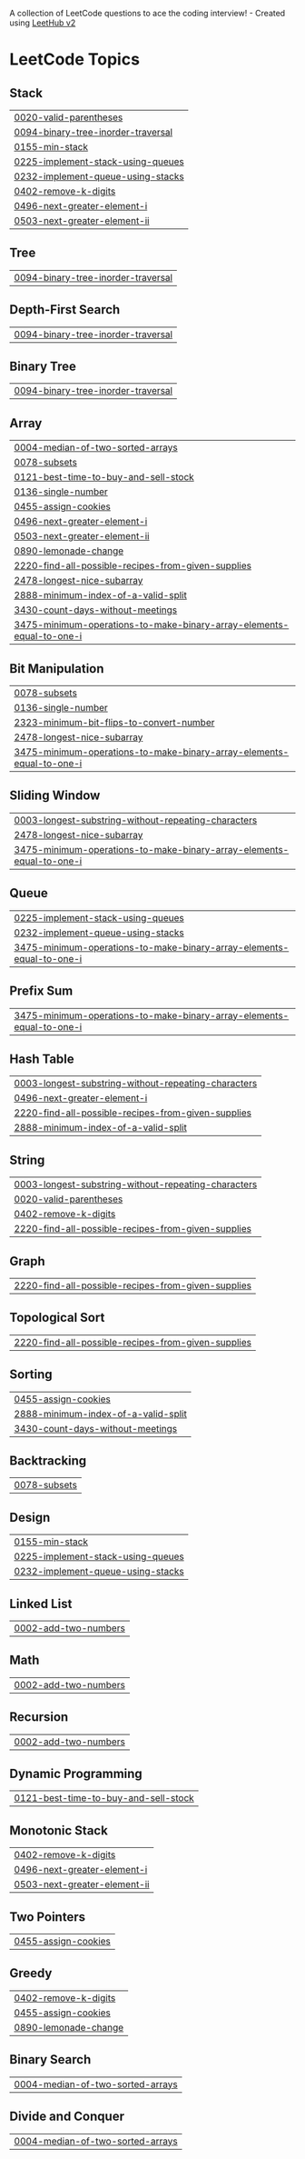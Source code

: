 A collection of LeetCode questions to ace the coding interview! - Created using [LeetHub v2](https://github.com/arunbhardwaj/LeetHub-2.0)
<!---LeetCode Topics Start-->
# LeetCode Topics
## Stack
|  |
| ------- |
| [0020-valid-parentheses](https://github.com/SugaliRishika/MySolutions/tree/master/0020-valid-parentheses) |
| [0094-binary-tree-inorder-traversal](https://github.com/SugaliRishika/MySolutions/tree/master/0094-binary-tree-inorder-traversal) |
| [0155-min-stack](https://github.com/SugaliRishika/MySolutions/tree/master/0155-min-stack) |
| [0225-implement-stack-using-queues](https://github.com/SugaliRishika/MySolutions/tree/master/0225-implement-stack-using-queues) |
| [0232-implement-queue-using-stacks](https://github.com/SugaliRishika/MySolutions/tree/master/0232-implement-queue-using-stacks) |
| [0402-remove-k-digits](https://github.com/SugaliRishika/MySolutions/tree/master/0402-remove-k-digits) |
| [0496-next-greater-element-i](https://github.com/SugaliRishika/MySolutions/tree/master/0496-next-greater-element-i) |
| [0503-next-greater-element-ii](https://github.com/SugaliRishika/MySolutions/tree/master/0503-next-greater-element-ii) |
## Tree
|  |
| ------- |
| [0094-binary-tree-inorder-traversal](https://github.com/SugaliRishika/MySolutions/tree/master/0094-binary-tree-inorder-traversal) |
## Depth-First Search
|  |
| ------- |
| [0094-binary-tree-inorder-traversal](https://github.com/SugaliRishika/MySolutions/tree/master/0094-binary-tree-inorder-traversal) |
## Binary Tree
|  |
| ------- |
| [0094-binary-tree-inorder-traversal](https://github.com/SugaliRishika/MySolutions/tree/master/0094-binary-tree-inorder-traversal) |
## Array
|  |
| ------- |
| [0004-median-of-two-sorted-arrays](https://github.com/SugaliRishika/MySolutions/tree/master/0004-median-of-two-sorted-arrays) |
| [0078-subsets](https://github.com/SugaliRishika/MySolutions/tree/master/0078-subsets) |
| [0121-best-time-to-buy-and-sell-stock](https://github.com/SugaliRishika/MySolutions/tree/master/0121-best-time-to-buy-and-sell-stock) |
| [0136-single-number](https://github.com/SugaliRishika/MySolutions/tree/master/0136-single-number) |
| [0455-assign-cookies](https://github.com/SugaliRishika/MySolutions/tree/master/0455-assign-cookies) |
| [0496-next-greater-element-i](https://github.com/SugaliRishika/MySolutions/tree/master/0496-next-greater-element-i) |
| [0503-next-greater-element-ii](https://github.com/SugaliRishika/MySolutions/tree/master/0503-next-greater-element-ii) |
| [0890-lemonade-change](https://github.com/SugaliRishika/MySolutions/tree/master/0890-lemonade-change) |
| [2220-find-all-possible-recipes-from-given-supplies](https://github.com/SugaliRishika/MySolutions/tree/master/2220-find-all-possible-recipes-from-given-supplies) |
| [2478-longest-nice-subarray](https://github.com/SugaliRishika/MySolutions/tree/master/2478-longest-nice-subarray) |
| [2888-minimum-index-of-a-valid-split](https://github.com/SugaliRishika/MySolutions/tree/master/2888-minimum-index-of-a-valid-split) |
| [3430-count-days-without-meetings](https://github.com/SugaliRishika/MySolutions/tree/master/3430-count-days-without-meetings) |
| [3475-minimum-operations-to-make-binary-array-elements-equal-to-one-i](https://github.com/SugaliRishika/MySolutions/tree/master/3475-minimum-operations-to-make-binary-array-elements-equal-to-one-i) |
## Bit Manipulation
|  |
| ------- |
| [0078-subsets](https://github.com/SugaliRishika/MySolutions/tree/master/0078-subsets) |
| [0136-single-number](https://github.com/SugaliRishika/MySolutions/tree/master/0136-single-number) |
| [2323-minimum-bit-flips-to-convert-number](https://github.com/SugaliRishika/MySolutions/tree/master/2323-minimum-bit-flips-to-convert-number) |
| [2478-longest-nice-subarray](https://github.com/SugaliRishika/MySolutions/tree/master/2478-longest-nice-subarray) |
| [3475-minimum-operations-to-make-binary-array-elements-equal-to-one-i](https://github.com/SugaliRishika/MySolutions/tree/master/3475-minimum-operations-to-make-binary-array-elements-equal-to-one-i) |
## Sliding Window
|  |
| ------- |
| [0003-longest-substring-without-repeating-characters](https://github.com/SugaliRishika/MySolutions/tree/master/0003-longest-substring-without-repeating-characters) |
| [2478-longest-nice-subarray](https://github.com/SugaliRishika/MySolutions/tree/master/2478-longest-nice-subarray) |
| [3475-minimum-operations-to-make-binary-array-elements-equal-to-one-i](https://github.com/SugaliRishika/MySolutions/tree/master/3475-minimum-operations-to-make-binary-array-elements-equal-to-one-i) |
## Queue
|  |
| ------- |
| [0225-implement-stack-using-queues](https://github.com/SugaliRishika/MySolutions/tree/master/0225-implement-stack-using-queues) |
| [0232-implement-queue-using-stacks](https://github.com/SugaliRishika/MySolutions/tree/master/0232-implement-queue-using-stacks) |
| [3475-minimum-operations-to-make-binary-array-elements-equal-to-one-i](https://github.com/SugaliRishika/MySolutions/tree/master/3475-minimum-operations-to-make-binary-array-elements-equal-to-one-i) |
## Prefix Sum
|  |
| ------- |
| [3475-minimum-operations-to-make-binary-array-elements-equal-to-one-i](https://github.com/SugaliRishika/MySolutions/tree/master/3475-minimum-operations-to-make-binary-array-elements-equal-to-one-i) |
## Hash Table
|  |
| ------- |
| [0003-longest-substring-without-repeating-characters](https://github.com/SugaliRishika/MySolutions/tree/master/0003-longest-substring-without-repeating-characters) |
| [0496-next-greater-element-i](https://github.com/SugaliRishika/MySolutions/tree/master/0496-next-greater-element-i) |
| [2220-find-all-possible-recipes-from-given-supplies](https://github.com/SugaliRishika/MySolutions/tree/master/2220-find-all-possible-recipes-from-given-supplies) |
| [2888-minimum-index-of-a-valid-split](https://github.com/SugaliRishika/MySolutions/tree/master/2888-minimum-index-of-a-valid-split) |
## String
|  |
| ------- |
| [0003-longest-substring-without-repeating-characters](https://github.com/SugaliRishika/MySolutions/tree/master/0003-longest-substring-without-repeating-characters) |
| [0020-valid-parentheses](https://github.com/SugaliRishika/MySolutions/tree/master/0020-valid-parentheses) |
| [0402-remove-k-digits](https://github.com/SugaliRishika/MySolutions/tree/master/0402-remove-k-digits) |
| [2220-find-all-possible-recipes-from-given-supplies](https://github.com/SugaliRishika/MySolutions/tree/master/2220-find-all-possible-recipes-from-given-supplies) |
## Graph
|  |
| ------- |
| [2220-find-all-possible-recipes-from-given-supplies](https://github.com/SugaliRishika/MySolutions/tree/master/2220-find-all-possible-recipes-from-given-supplies) |
## Topological Sort
|  |
| ------- |
| [2220-find-all-possible-recipes-from-given-supplies](https://github.com/SugaliRishika/MySolutions/tree/master/2220-find-all-possible-recipes-from-given-supplies) |
## Sorting
|  |
| ------- |
| [0455-assign-cookies](https://github.com/SugaliRishika/MySolutions/tree/master/0455-assign-cookies) |
| [2888-minimum-index-of-a-valid-split](https://github.com/SugaliRishika/MySolutions/tree/master/2888-minimum-index-of-a-valid-split) |
| [3430-count-days-without-meetings](https://github.com/SugaliRishika/MySolutions/tree/master/3430-count-days-without-meetings) |
## Backtracking
|  |
| ------- |
| [0078-subsets](https://github.com/SugaliRishika/MySolutions/tree/master/0078-subsets) |
## Design
|  |
| ------- |
| [0155-min-stack](https://github.com/SugaliRishika/MySolutions/tree/master/0155-min-stack) |
| [0225-implement-stack-using-queues](https://github.com/SugaliRishika/MySolutions/tree/master/0225-implement-stack-using-queues) |
| [0232-implement-queue-using-stacks](https://github.com/SugaliRishika/MySolutions/tree/master/0232-implement-queue-using-stacks) |
## Linked List
|  |
| ------- |
| [0002-add-two-numbers](https://github.com/SugaliRishika/MySolutions/tree/master/0002-add-two-numbers) |
## Math
|  |
| ------- |
| [0002-add-two-numbers](https://github.com/SugaliRishika/MySolutions/tree/master/0002-add-two-numbers) |
## Recursion
|  |
| ------- |
| [0002-add-two-numbers](https://github.com/SugaliRishika/MySolutions/tree/master/0002-add-two-numbers) |
## Dynamic Programming
|  |
| ------- |
| [0121-best-time-to-buy-and-sell-stock](https://github.com/SugaliRishika/MySolutions/tree/master/0121-best-time-to-buy-and-sell-stock) |
## Monotonic Stack
|  |
| ------- |
| [0402-remove-k-digits](https://github.com/SugaliRishika/MySolutions/tree/master/0402-remove-k-digits) |
| [0496-next-greater-element-i](https://github.com/SugaliRishika/MySolutions/tree/master/0496-next-greater-element-i) |
| [0503-next-greater-element-ii](https://github.com/SugaliRishika/MySolutions/tree/master/0503-next-greater-element-ii) |
## Two Pointers
|  |
| ------- |
| [0455-assign-cookies](https://github.com/SugaliRishika/MySolutions/tree/master/0455-assign-cookies) |
## Greedy
|  |
| ------- |
| [0402-remove-k-digits](https://github.com/SugaliRishika/MySolutions/tree/master/0402-remove-k-digits) |
| [0455-assign-cookies](https://github.com/SugaliRishika/MySolutions/tree/master/0455-assign-cookies) |
| [0890-lemonade-change](https://github.com/SugaliRishika/MySolutions/tree/master/0890-lemonade-change) |
## Binary Search
|  |
| ------- |
| [0004-median-of-two-sorted-arrays](https://github.com/SugaliRishika/MySolutions/tree/master/0004-median-of-two-sorted-arrays) |
## Divide and Conquer
|  |
| ------- |
| [0004-median-of-two-sorted-arrays](https://github.com/SugaliRishika/MySolutions/tree/master/0004-median-of-two-sorted-arrays) |
<!---LeetCode Topics End-->